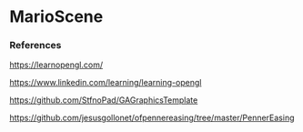 # MarioScene

### References

https://learnopengl.com/

https://www.linkedin.com/learning/learning-opengl

https://github.com/StfnoPad/GAGraphicsTemplate

https://github.com/jesusgollonet/ofpennereasing/tree/master/PennerEasing